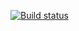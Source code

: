 [![Build status](https://img.shields.io/circleci/project/vibhavp/orm/master.svg)](https://circleci.com/gh/vibhavp/orm)